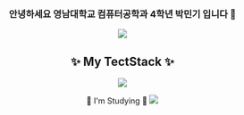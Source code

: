 <div align=center>
  
### 안녕하세요 영남대학교 컴퓨터공학과 4학년 박민기 입니다 👋
  
<img src="https://capsule-render.vercel.app/api?type=waving&color=auto&height=300&section=header&text=😄Minki's😄&fontSize=50&fontColor=FFFFFF" />
  
  
<!--
**mingki1242/mingki1242** is a ✨ _special_ ✨ repository because its `README.md` (this file) appears on your GitHub profile.

Here are some ideas to get you started:

- 🔭 I’m currently working on ...
- 🌱 I’m currently learning ...
- 👯 I’m looking to collaborate on ...
- 🤔 I’m looking for help with ...
- 💬 Ask me about ...
- 📫 How to reach me: ...
- 😄 Pronouns: ...
- ⚡ Fun fact: ...
-->

<h2>
 ✨ My TectStack ✨
  </h2>
 <img src="https://img.shields.io/badge/JavaScript-F7DF1E?style=flat&logo=JavaScript&logoColor=white">
  
  🌱 I'm Studying 🌱
  <img src="https://img.shields.io/badge/Python-3776AB?style=flat&logo=Python&logoColor=white">
  
  

